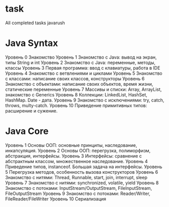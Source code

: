 # task
All completed tasks javarush

# Java Syntax
Уровень 0 Знакомство
Уровень 1 Знакомство с Java: вывод на экран, типы String и int
Уровень 2 Знакомство с Java: переменные, методы, классы
Уровень 3 Первая программа: ввод с клавиатуры, работа в IDE
Уровень 4 Знакомство с ветвлениями и циклами
Уровень 5 Знакомство с классами: написание своих классов, конструкторы
Уровень 6 Знакомство с объектами: написание своих объектов, время жизни, статические переменные
Уровень 7 Массивы и списки: Array, ArrayList, знакомство с Generics
Уровень 8 Коллекции: LinkedList, HashSet, HashMap. Date - дата.
Уровень 9 Знакомство с исключениями: try, catch, throws, multy-catch.
Уровень 10 Приведение примитивных типов: расширение и сужение.

# Java Core
Уровень 1 Основы ООП: основные принципы, наследование, инкапсуляция.
Уровень 2 Основы ООП: перегрузка, полиморфизм, абстракция, интерфейсы.
Уровень 3 Интерфейсы: сравнение с абстрактным классом, множественное наследование.
Уровень 4 Приведение типов, instanceof. Большая задача на интерфейсы.
Уровень 5 Перегрузка методов, особенность вызова конструкторов
Уровень 6 Знакомство с нитями: Thread, Runnable, start, join, interrupt, sleep
Уровень 7 Знакомство с нитями: synchronized, volatile, yield
Уровень 8 Знакомство с потоками: InputStream/OutputStream, FileInputStream, FileOutputStream
Уровень 9 Знакомство с потоками: Reader/Writer, FileReader/FileWriter
Уровень 10 Сериализация
